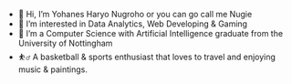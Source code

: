- 👋 Hi, I’m Yohanes Haryo Nugroho or you can go call me Nugie 
- 👀 I’m interested in Data Analytics, Web Developing & Gaming
- 🌱 I’m a Computer Science with Artificial Intelligence graduate from the University of Nottingham
- ⛹️‍♂️  A basketball & sports enthusiast that loves to travel and enjoying music & paintings.

<!---
nugiedragon1/nugiedragon1 is a ✨ special ✨ repository because its `README.md` (this file) appears on your GitHub profile.
You can click the Preview link to take a look at your changes.
--->
